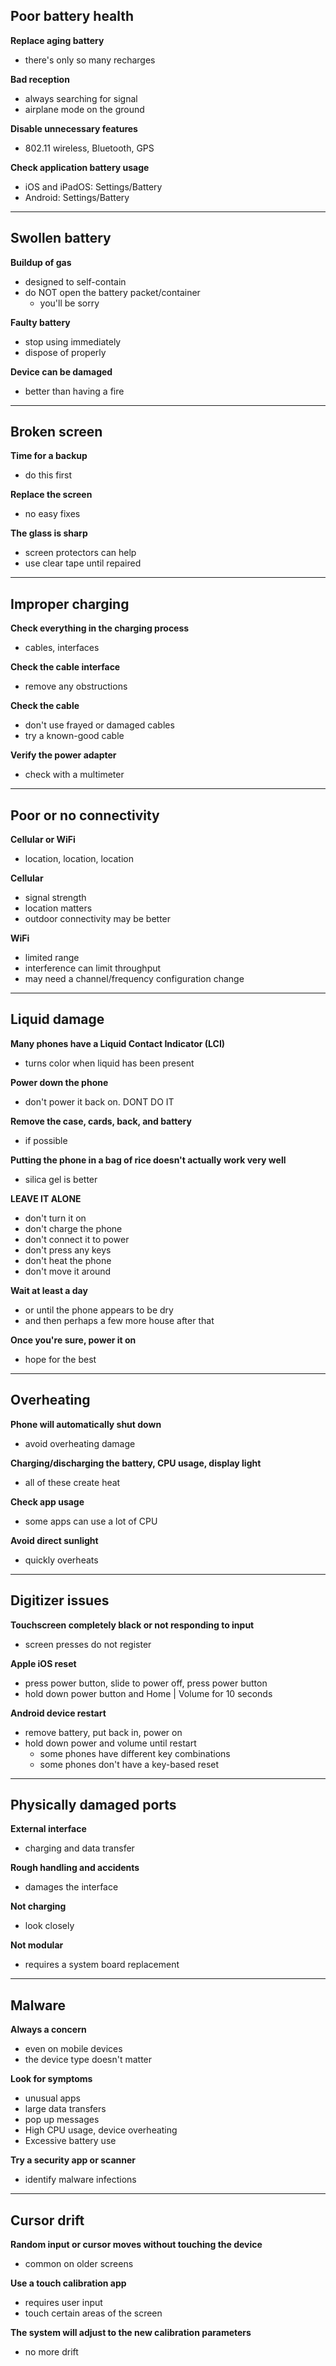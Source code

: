 ## Poor battery health
**Replace aging battery**
- there's only so many recharges 

**Bad reception**
- always searching for signal 
- airplane mode on the ground 

**Disable unnecessary features**
- 802.11 wireless, Bluetooth, GPS

**Check application battery usage**
- iOS and iPadOS: Settings/Battery 
- Android: Settings/Battery 
---
## Swollen battery 
**Buildup of gas**
- designed to self-contain
- do NOT open the battery packet/container
	- you'll be sorry

**Faulty battery**
- stop using immediately
- dispose of properly 

**Device can be damaged**
- better than having a fire
---
## Broken screen
**Time for a backup**
- do this first

**Replace the screen**
- no easy fixes

**The glass is sharp**
- screen protectors can help 
- use clear tape until repaired
---
## Improper charging 
**Check everything in the charging process**
- cables, interfaces

**Check the cable interface**
- remove any obstructions

**Check the cable**
- don't use frayed or damaged cables 
- try a known-good cable 

**Verify the power adapter**
- check with a multimeter
---
## Poor or no connectivity
**Cellular or WiFi**
- location, location, location 

**Cellular**
- signal strength
- location matters 
- outdoor connectivity may be better 

**WiFi**
- limited range 
- interference can limit throughput 
- may need a channel/frequency configuration change 
---
## Liquid damage 
**Many phones have a Liquid Contact Indicator (LCI)**
- turns color when liquid has been present 

**Power down the phone**
- don't power it back on. DONT DO IT

**Remove the case, cards, back, and battery**
- if possible

**Putting the phone in a bag of rice doesn't actually work very well**
- silica gel is better 

**LEAVE IT ALONE**
- don't turn it on
- don't charge the phone 
- don't connect it to power 
- don't press any keys 
- don't heat the phone 
- don't move it around 

**Wait at least a day**
- or until the phone appears to be dry
- and then perhaps a few more house after that

**Once you're sure, power it on**
- hope for the best 
---
## Overheating 
**Phone will automatically shut down**
- avoid overheating damage 

**Charging/discharging the battery, CPU usage, display light**
- all of these create heat 

**Check app usage**
- some apps can use a lot of CPU

**Avoid direct sunlight**
- quickly overheats 
---
## Digitizer issues
**Touchscreen completely black or not responding to input**
- screen presses do not register 

**Apple iOS reset**
- press power button, slide to power off, press power button 
- hold down power button and Home | Volume for 10 seconds 

**Android device restart**
- remove battery, put back in, power on
- hold down power and volume until restart 
	- some phones have different key combinations
	- some phones don't have a key-based reset 
---
## Physically damaged ports 
**External interface**
- charging and data transfer 

**Rough handling and accidents**
- damages the interface 

**Not charging**
- look closely 

**Not modular**
- requires a system board replacement
---
## Malware
**Always a concern**
- even on mobile devices 
- the device type doesn't matter 

**Look for symptoms**
- unusual apps 
- large data transfers 
- pop up messages 
- High CPU usage, device overheating 
- Excessive battery use 

**Try a security app or scanner**
- identify malware infections 
---
## Cursor drift 
**Random input or cursor moves without touching the device**
- common on older screens 

**Use a touch calibration app**
- requires user input 
- touch certain areas of the screen 

**The system will adjust to the new calibration parameters**
- no more drift 
